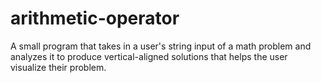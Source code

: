 # arithmetic-operator
A small program that takes in a user's string input of a math problem and analyzes it to produce vertical-aligned solutions that helps the user visualize their problem.
